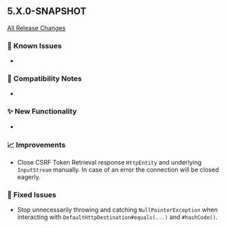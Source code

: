 ## 5.X.0-SNAPSHOT

[All Release Changes](https://github.com/SAP/cloud-sdk-java/releases)

### 🚧 Known Issues

- 

### 🔧 Compatibility Notes

- 

### ✨ New Functionality

- 

### 📈 Improvements

- Close CSRF Token Retrieval response `HttpEntity` and underlying `InputStream` manually.
  In case of an error the connection will be closed eagerly.

### 🐛 Fixed Issues

- Stop unnecessarily throwing and catching `NullPointerException` when interacting with `DefaultHttpDestination#equals(...)` and `#hashCode()`.
